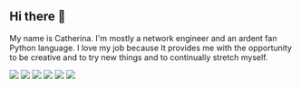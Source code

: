 Hi there 👋
-----------

My name is Catherina. I'm mostly a network engineer and an ardent fan Python language. I love my job because It provides me with the opportunity to be creative and to try new things and to continually stretch myself.

![](https://img.shields.io/badge/OS-Linux-informational?style=flat&logo=linux&logoColor=white&color=success)
![](https://img.shields.io/badge/OS-MacOS-informational?style=flat&logo=apple&logoColor=white&color=success)
![](https://img.shields.io/badge/Code-Python-informational?style=flat&logo=python&logoColor=white&color=success)
![](https://img.shields.io/badge/Code-Bash-informational?style=flat&logo=gnu-bash&logoColor=white&color=success)
![](https://img.shields.io/badge/Device-Cisco-informational?style=flat&logo=cisco&logoColor=white&color=success)
![](https://img.shields.io/badge/Device-Juniper-informational?style=flat&logo=talend&logoColor=white&color=success)


<!--
**kittychka/kittychka** is a ✨ _special_ ✨ repository because its `README.md` (this file) appears on your GitHub profile.

Here are some ideas to get you started:

- 🔭 I’m currently working on ...
- 🌱 I’m currently learning ...
- 👯 I’m looking to collaborate on ...
- 🤔 I’m looking for help with ...
- 💬 Ask me about ...
- 📫 How to reach me: ...
- 😄 Pronouns: ...
- ⚡ Fun fact: ...
-->
